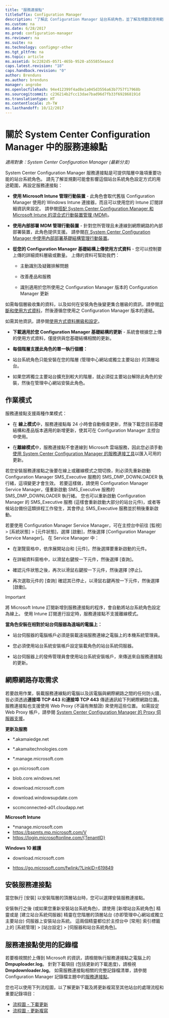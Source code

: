 ```yaml
---
title: "服務連接點"
titleSuffix: Configuration Manager
description: "了解此 Configuration Manager 站台系統角色，並了解及規劃其使用範圍。"
ms.custom: na
ms.date: 6/28/2017
ms.prod: configuration-manager
ms.reviewer: na
ms.suite: na
ms.technology: configmgr-other
ms.tgt_pltfrm: na
ms.topic: article
ms.assetid: bc2282d5-0571-465b-9528-a555855eaacd
caps.latest.revision: "18"
caps.handback.revision: "0"
author: Brenduns
ms.author: brenduns
manager: angrobe
ms.openlocfilehash: 94e412399f4ad8e1a045d3556a63b7757f17968b
ms.sourcegitcommit: c236214b2fcc13dae7bad96d7fb33f692868191d
ms.translationtype: HT
ms.contentlocale: zh-TW
ms.lasthandoff: 10/12/2017
---
```

# <a name="about-the-service-connection-point-in-system-center-configuration-manager"></a>關於 System Center Configuration Manager 中的服務連線點

*適用對象：System Center Configuration Manager (最新分支)*

System Center Configuration Manager 服務連接點是可提供階層中幾項重要功能的站台系統角色。 請先了解並規劃可能會影響這個站台系統角色設定方式的用途範圍，再設定服務連接點：  

-   **使用 Microsoft Intune 管理行動裝置** - 此角色會取代舊版 Configuration Manager 使用的 Windows Intune 連接器，而且可以使用您的 Intune 訂閱詳細資訊來設定。 請參閱[搭配 System Center Configuration Manager 和 Microsoft Intune 的混合式行動裝置管理 (MDM)](../../../../mdm/understand/hybrid-mobile-device-management.md)。  

-   **使用內部部署 MDM 管理行動裝置** - 針對您所管理且未連線到網際網路的內部部署裝置，此角色提供支援。 請參閱[在 System Center Configuration Manager 中使用內部部署基礎結構管理行動裝置](../../../../mdm/understand/manage-mobile-devices-with-on-premises-infrastructure.md)。  

-   **從您的 Configuration Manager 基礎結構上傳使用方式資料** - 您可以控制要上傳的詳細資料層級或數量。 上傳的資料可幫助我們：  

    -   主動識別及疑難排解問題  

    -   改善產品和服務  

    -   識別適用於您所使用之 Configuration Manager 版本的 Configuration Manager 更新  

  如需每個層級收集的資料，以及如何在安裝角色後變更集合層級的資訊，請參閱[診斷和使用方式資料](/sccm/core/plan-design/diagnostics/diagnostics-and-usage-data)，然後遵循您使用之 Configuration Manager 版本的連結。  

  如需其他資訊，請參閱[使用方式資料層級和設定](../../../../core/servers/deploy/install/setup-reference.md#bkmk_usage)。  

-   **下載適用於您 Configuration Manager 基礎結構的更新** - 系統會根據您上傳的使用方式資料，僅提供與您基礎結構相關的更新。  

- **每個階層支援此角色的單一執行個體：**  

 -   站台系統角色只能安裝在您的階層 (管理中心網站或獨立主要站台) 的頂層站台。  

  -   如果您將獨立主要站台擴充到較大的階層，就必須從主要站台解除此角色的安裝，然後在管理中心網站安裝此角色。  


##  <a name="bkmk_modes"></a> 作業模式  
 服務連接點支援兩種作業模式：  

-   在 **線上模式**中，服務連接點每 24 小時會自動檢查更新，然後下載您目前基礎結構和產品版本適用的新增更新，使其可在 Configuration Manager 主控台中使用。  

-   在**離線模式**中，服務連接點不會連線到 Microsoft 雲端服務，因此您必須手動[使用 System Center Configuration Manager 的服務連接工具](../../../../core/servers/manage/use-the-service-connection-tool.md)以匯入可用的更新。  

若您安裝服務連接點之後要在線上或離線模式之間切換，則必須先重新啟動 Configuration Manager SMS_Executive 服務的 SMS_DMP_DOWNLOADER 執行緒，這項變更才會生效。 若要這樣做，請使用 Configuration Manager Service Manager，僅重新啟動 SMS_Executive 服務的 SMS_DMP_DOWNLOADER 執行緒。 您也可以重新啟動 Configuration Manager 的 SMS_Executive 服務 (這樣會重新啟動大部分的站台元件)，或者等候站台備份這類排程工作發生，其會停止 SMS_Executive 服務並於稍後重新啟動。  

若要使用 Configuration Manager Service Manager，可在主控台中前往 [監視] > [系統狀態] > [元件狀態]，選擇 [啟動]，然後選擇 [Configuration Manager Service Manager]。 在 Service Manager 中：  

-   在瀏覽窗格中，依序展開站台和 [元件]，然後選擇要重新啟動的元件。  

-   在詳細資料窗格中，以滑鼠右鍵按一下元件，然後選擇 [查詢]。  

-   確認元件狀態之後，再次以滑鼠右鍵按一下元件，然後選擇 [停止]。  

-   再次選取元件的 [查詢] 確認其已停止，以滑鼠右鍵再按一下元件，然後選擇 [啟動]。  

> [!IMPORTANT]  
>  將 Microsoft Intune 訂閱新增到服務連接點的程序，會自動將站台系統角色設定為線上。 使用 Intune 訂閱進行設定時，服務連接點不支援離線模式。  

**當角色安裝在相對於站台伺服器為遠端的電腦上：**  

-   站台伺服器的電腦帳戶必須是裝載遠端服務連線之電腦上的本機系統管理員。

-   您必須使用站台系統安裝帳戶設定裝載角色的站台系統伺服器。  

-   站台伺服器上的發佈管理員會使用站台系統安裝帳戶，來傳送來自服務連接點的更新。

##  <a name="bkmk_urls"></a> 網際網路存取需求  
若要啟用作業，裝載服務連線點的電腦以及該電腦與網際網路之間的任何防火牆，皆必須透過**連接埠 TCP 443** 和**連接埠 TCP 443** 傳遞通訊給下列網際網路位置。 服務連接點也支援使用 Web Proxy (不論有無驗證) 來使用這些位置。  如需設定 Web Proxy 帳戶，請參閱 [System Center Configuration Manager 的 Proxy 伺服器支援](/sccm/core/plan-design/network/proxy-server-support)。

**更新及服務**  

-   *.akamaiedge.net  

-   *.akamaitechnologies.com 

-   *.manage.microsoft.com

-   go.microsoft.com

-   blob.core.windows.net  

-   download.microsoft.com  

-   download.windowsupdate.com

-   sccmconnected-a01.cloudapp.net  

**Microsoft Intune**  

-   *manage.microsoft.com  
-   https://bspmts.mp.microsoft.com/V
-   https://login.microsoftonline.com/{TenantID}


**Windows 10 維護**  

-   download.microsoft.com  

-   https://go.microsoft.com/fwlink/?LinkID=619849  

## <a name="install-the-service-connection-point"></a>安裝服務連接點
當您執行 [安裝] 以安裝階層的頂層站台時，您可以選擇安裝服務連接點。

安裝執行之後 (或如果您重新安裝站台系統角色)，請使用 [新增站台系統角色] 精靈或是 [建立站台系統伺服器] 精靈在您階層的頂層站台 (亦即管理中心網站或獨立主要站台) 伺服器上安裝站台系統。 這兩個精靈都位於主控台中 [常用] 索引標籤上的 [系統管理] > [站台設定] > [伺服器和站台系統角色]。

## <a name="log-files-used-by-the-service-connection-point"></a>服務連接點使用的記錄檔
若要檢視關於上傳到 Microsoft 的資訊，請檢閱執行服務連接點之電腦上的 **Dmpuploader.log**。  針對下載項目 (包括更新的下載進度)，請檢視 **Dmpdownloader.log**。 如需服務連接點相關的完整記錄檔清單，請參閱 Configuration Manager 記錄檔主題中的[服務連接點](/sccm/core/plan-design/hierarchy/log-files#BKMK_WITLog)。

您也可以使用下列流程圖，以了解更新下載及將更新複寫至其他站台的處理流程和重要記錄項目：
 - [流程圖 - 下載更新](/sccm/core/servers/manage/download-updates-flowchart)
 - [流程圖 - 更新複寫](/sccm/core/servers/manage/update-replication-flowchart)
